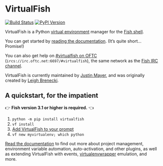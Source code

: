 # VirtualFish

[![Build Status](https://img.shields.io/github/workflow/status/justinmayer/virtualfish/build)](https://github.com/justinmayer/virtualfish/actions) [![PyPI Version](https://img.shields.io/pypi/v/virtualfish)](https://pypi.org/project/virtualfish/)

VirtualFish is a Python [virtual environment][Virtualenv] manager for the [Fish shell][].

You can get started by [reading the documentation][Read The Docs]. (It’s quite short… Promise!)

You can also get help on [#virtualfish on OFTC](https://webchat.oftc.net/?randomnick=1&channels=virtualfish) (`ircs://irc.oftc.net:6697/#virtualfish`), the same network as the [Fish IRC channel](https://webchat.oftc.net/?randomnick=1&channels=fish).

VirtualFish is currently maintained by [Justin Mayer](https://justinmayer.com/), and was originally created by [Leigh Brenecki](https://leigh.net.au/).

## A quickstart, for the impatient

👉 **Fish version 3.1 or higher is required.** 👈

1. `python -m pip install virtualfish`
2. `vf install`
3. [Add VirtualFish to your prompt](https://virtualfish.readthedocs.org/en/latest/install.html#customizing-your-fish-prompt)
4. `vf new myvirtualenv; which python`

[Read the documentation][Read The Docs] to find out more about project management, environment variable automation, auto-activation, and other plugins, as well as extending VirtualFish with events, [virtualenvwrapper][] emulation, and more.


[Virtualenv]: https://virtualenv.pypa.io/en/latest/
[Fish shell]: https://fishshell.com/
[Read The Docs]: https://virtualfish.readthedocs.org/en/latest/
[virtualenvwrapper]: https://bitbucket.org/virtualenvwrapper/virtualenvwrapper
